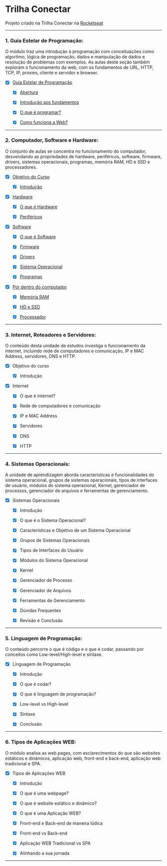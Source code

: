 # Trilha Conectar

Projeto criado na Trilha Conectar na [Rocketseat](https://www.rocketseat.com.br/)

---

### 1. Guia Estelar de Programação:

O módulo traz uma introdução à programação com conceituações como algoritmo, lógica de programação, dados e manipulação de dados e resolução de problemas com exemplos. As aulas deste seção também exploram o funcionamento da web, com os fundamentos de URL, HTTP, TCP, IP, proxies, cliente e servidor e browser.

- [x] [Guia Estelar de Programação]()

    - [x] [Abertura]()

    - [x] [Introdução aos fundamentos]()
    
    - [x] [O que é programar?]()
    
    - [x] [Como funciona a Web?]()

---

### 2. Computador, Software e Hardware:

O conjunto de aulas se concentra no funcionamento do computador, desvendando as propriedades de hardware, periféricos, software, firmware, drivers, sistemas operacionais, programas, memória RAM, HD e SSD e processadores.

- [x] [Objetivo do Curso]()

    - [x] [Introdução]()

- [x] [Hardware]()

    - [x] [O que é Hardware]()

    - [x] [Periféricos]()

- [x] [Software]()

    - [x] [O que é Software]()

    - [x] [Firmware]()

    - [x] [Drivers]()

    - [x] [Sistema Operacional]()
    
    - [x] [Programas]()

- [x] [Por dentro do computador]()

    - [x] [Memória RAM]()

    - [x] [HD e SSD]()

    - [x] [Processador]()

---

### 3. Internet, Roteadores e Servidores:

O conteúdo desta unidade de estudos investiga o funcionamento da internet, incluindo rede de computadores e comunicação, IP e MAC Address, servidores, DNS e HTTP.

- [x] Objetivo do curso

    - [x] Introdução

- [x] Internet

    - [x] O que é internet?

    - [x] Rede de computadores e comunicação

    - [x] IP e MAC Address

    - [x] Servidores

    - [x] DNS
    
    - [x] HTTP

---

### 4. Sistemas Operacionais:

A unidade de aprendizagem aborda características e funcionalidades do sistema operacional, grupos de sistemas operacionais, tipos de interfaces de usuário, módulos do sistema operacional, Kernel, gerenciador de processos, gerenciador de arquivos e ferramentas de gerenciamento.

- [x] Sistemas Operacionais

    - [x] Introdução

    - [x] O que é o Sistema Operacional?

    - [x] Características e Objetivo de um Sistema Operacional

    - [x] Grupos de Sistemas Operacionais

    - [x] Tipos de Interfaces do Usuário

    - [x] Módulos do Sistema Operacional

    - [x] Kernel

    - [x] Gerenciador de Processo

    - [x] Gerenciador de Arquivos

    - [x] Ferramentas de Gerenciamento

    - [x] Dúvidas Frequentes

    - [x] Revisão e Conclusão

---

### 5. Linguagem de Programação:

O conteúdo percorre o que é código e o que é codar, passando por conceitos como Low-level/High-level e sintaxe.

- [x] Linguagem de Programação

    - [x] Introdução

    - [x] O que é codar?

    - [x] O que é linguagem de programação?

    - [x] Low-level vs High-level

    - [x] Sintaxe

    - [x] Conclusão

---

### 6. Tipos de Aplicações WEB:

O módulo analisa as web pages, com esclarecimentos do que são websites estáticos e dinâmicos, aplicação web, front-end e back-end, aplicação web tradicional e SPA.

- [x] Tipos de Aplicações WEB

    - [x] Introdução

    - [x] O que é uma webpage?

    - [x] O que é website estático e dinâmico?

    - [x] O que é uma Aplicação WEB?

    - [X] Front-end e Back-end de maneira lúdica

    - [X] Front-end vs Back-end

    - [x] Aplicação WEB Tradicional vs SPA

    - [x] Alinhando a sua jornada

---